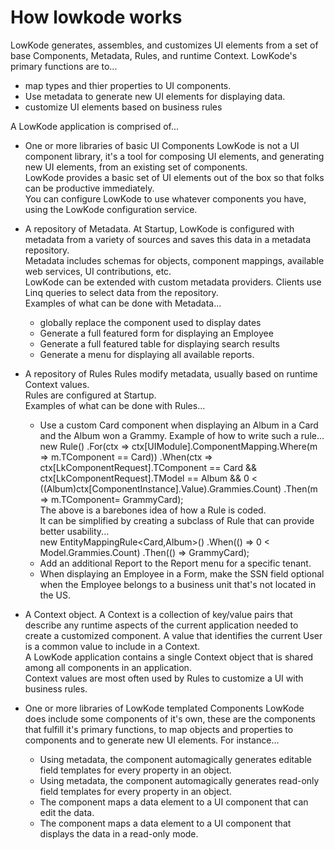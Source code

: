 ﻿# How lowkode works

LowKode generates, assembles, and customizes UI elements from a set of base Components, Metadata, Rules, and runtime Context.
LowKode's primary functions are to...
- map types and thier properties to UI components.  
- Use metadata to generate new UI elements for displaying data.
- customize UI elements based on business rules


A LowKode application is comprised of...

- One or more libraries of basic UI Components
	LowKode is not a UI component library, it's a tool for composing UI elements, and generating new UI elements, from an existing set of components.  
	LowKode provides a basic set of UI elements out of the box so that folks can be productive immediately.  
	You can configure LowKode to use whatever components you have, using the LowKode configuration service.

- A repository of Metadata.
	At Startup, LowKode is configured with metadata from a variety of sources and saves this data in a metadata repository.  
	Metadata includes schemas for objects, component mappings, available web services, UI contributions, etc.  
	LowKode can be extended with custom metadata providers.
	Clients use Linq queries to select data from the repository.  
	Examples of what can be done with Metadata...  
	- globally replace the component used to display dates
	- Generate a full featured form for displaying an Employee
	- Generate a full featured table for displaying search results
	- Generate a menu for displaying all available reports.

- A repository of Rules
	Rules modify metadata, usually based on runtime Context values.  
	Rules are configured at Startup.  
	Examples of what can be done with Rules...
	- Use a custom Card component when displaying an Album in a Card and the Album won a Grammy.
		Example of how to write such a rule...
			new Rule()
				.For(ctx => ctx[UIModule].ComponentMapping.Where(m => m.TComponent == Card))
				.When(ctx => ctx[LkComponentRequest].TComponent == Card  &&  ctx[LkComponentRequest].TModel == Album && 0 < ((Album)ctx[ComponentInstance].Value).Grammies.Count)
				.Then(m => m.TComponent= GrammyCard);  
		The above is a barebones idea of how a Rule is coded.  
		It can be simplified by creating a subclass of Rule that can provide better usability...  
			new EntityMappingRule<Card,Album>()
				.When(() => 0 < Model.Grammies.Count)
				.Then(() => GrammyCard);
	- Add an additional Report to the Report menu for a specific tenant.
	- When displaying an Employee in a Form, make the SSN field optional when the Employee belongs to a business unit that's not located in the US.

- A Context object.
	A Context is a collection of key/value pairs that describe any runtime aspects of the current application needed to create a customized component.
	A value that identifies the current User is a common value to include in a Context.  
	A LowKode application contains a single Context object that is shared among all components in an application.  
	Context values are most often used by Rules to customize a UI with business rules.  

- One or more libraries of LowKode templated Components
	LowKode does include some components of it's own, these are the components that fulfill it's primary functions, to map objects and properties 
	to components and to generate new UI elements.
	For instance...  
	- Using metadata, the <EditFields> component automagically generates editable field templates for every property in an object.
	- Using metadata, the <DisplayFields> component automagically generates read-only field templates for every property in an object.
	- The <Editor> component maps a data element to a UI component that can edit the data.
	- The <Display> component maps a data element to a UI component that displays the data in a read-only mode.






